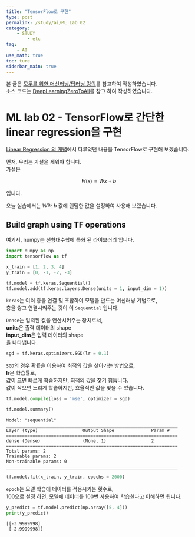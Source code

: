 ```yaml
---
title: "TensorFlow로 구현"
type: post
permalink: /study/ai/ML_Lab_02
category: 
    - STUDY
        - etc
tag:
    - AI
use_math: true
toc: ture
siderbar_main: true
---
```

본 글은 [모두를 위한 머신러닝/딥러닝 강의](https://hunkim.github.io/ml/)를 참고하여 작성하였습니다.  
소스 코드는 [DeepLearningZeroToAll](https://github.com/hunkim/DeepLearningZeroToAll)를 참고 하여 작성하였습니다.

# ML lab 02 - TensorFlow로 간단한 linear regression을 구현
[Linear Regression 의 개념](https://hodurie.github.io/study/ai/ML_Lec_02)에서 다루었던 내용을 TensorFlow로 구현해 보겠습니다.

먼저, 우리는 가설을 세워야 합니다.  
가설은  

$$ H(x) = Wx + b $$

입니다.  

오늘 실습에서는 $W$와 $b$ 값에 랜덤한 값을 설정하여 사용해 보겠습니다. 

## Build graph using TF operations

여기서, numpy는 선형대수학에 특화 된 라이브러리 입니다.


```python
import numpy as np
import tensorflow as tf
```


```python
x_train = [1, 2, 3, 4]
y_train = [0, -1, -2, -3]

tf.model = tf.keras.Sequential()
tf.model.add(tf.keras.layers.Dense(units = 1, input_dim = 1))
```

`keras`는 여러 층을 연결 및 조합하여 모델을 만드는 머신러닝 기법으로,    
층을 쌓고 연결시켜주는 것이 이 `Sequential` 입니다.

`Dense`는 입력된 값을 연산시켜주는 장치로서,  
**units**은 출력 데이터의 shape  
**input_dim**은 입력 데이터의 shape  
을 나타냅니다.  


```python
sgd = tf.keras.optimizers.SGD(lr = 0.1)
```

`SGD`의 경우 확률을 이용하여 최적의 값을 찾아가는 방법으로,  
**lr**은 학습률로,  
값이 크면 빠르게 학습하지만, 최적의 값을 찾기 힘듭니다.  
값이 작으면 느리게 학습하지만, 효율적인 값을 찾을 수 있습니다.


```python
tf.model.compile(loss = 'mse', optimizer = sgd)
```


```python
tf.model.summary()
```

    Model: "sequential"
    _________________________________________________________________
    Layer (type)                 Output Shape              Param #   
    =================================================================
    dense (Dense)                (None, 1)                 2         
    =================================================================
    Total params: 2
    Trainable params: 2
    Non-trainable params: 0
    _________________________________________________________________
    


```python
tf.model.fit(x_train, y_train, epochs = 2000)
```

`epoch`는 모델 학습에 데이터를 적용시키는 횟수로,  
100으로 설정 하면, 모델에 데이터를 100번 사용하여 학습한다고 이해하면 됩니다.


```python
y_predict = tf.model.predict(np.array([5, 4]))
print(y_predict)
```

    [[-3.9999998]
     [-2.9999998]]
    
